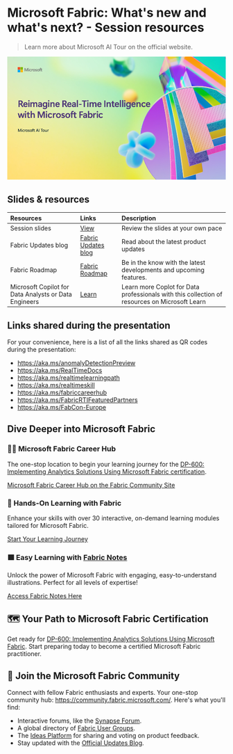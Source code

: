 # Microsoft Fabric: What's new and what's next? - Session resources

> Learn more about Microsoft AI Tour on the official website.

![Session cover image with a bright "AI" text in 3D over a blue and purple abstract background.](img/session-cover.png)

## Slides & resources

| Resources          | Links                             | Description        |
|:-------------------|:----------------------------------|:-------------------|
| Session slides     | [View    ](https://www.bing.com/) | Review the slides at your own pace |
| Fabric Updates blog     | [Fabric Updates blog](https://blog.fabric.microsoft.com/) | Read about the latest product updates |
| Fabric Roadmap    | [Fabric Roadmap](https://aka.ms/FabricRoadmap) | Be in the know with the latest developments and upcoming features. |
| Microsoft Copilot for Data Analysts or Data Engineers  | [Learn](https://aka.ms/aitour-data-clh) | Learn more Coplot for Data professionals with this collection of resources on Microsoft Learn |

## Links shared during the presentation

For your convenience, here is a list of all the links shared as QR codes during the presentation: 

- https://aka.ms/anomalyDetectionPreview
- https://aka.ms/RealTimeDocs
- https://aka.ms/realtimelearningpath 
- https://aka.ms/realtimeskill 
- https://aka.ms/fabriccareerhub 
- https://aka.ms/FabricRTIFeaturedPartners
- https://aka.ms/FabCon-Europe

## Dive Deeper into Microsoft Fabric

### 👩‍💻 Microsoft Fabric Career Hub

The one-stop location to begin your learning journey for the [DP-600: Implementing Analytics Solutions Using Microsoft Fabric certification](https://learn.microsoft.com/en-us/credentials/certifications/exams/dp-600/).

[Microsoft Fabric Career Hub on the Fabric Community Site](https://aka.ms/FabricCareerHub?ocid=fabric24_careerhub_blog_cxa)

### 📖 Hands-On Learning with Fabric

Enhance your skills with over 30 interactive, on-demand learning modules tailored for Microsoft Fabric.

[Start Your Learning Journey](https://learn.microsoft.com/training/browse/?products=fabric)

### 🟩 Easy Learning with [Fabric Notes](https://aka.ms/fabricnotes)

Unlock the power of Microsoft Fabric with engaging, easy-to-understand illustrations. Perfect for all levels of expertise!

[Access Fabric Notes Here](https://aka.ms/fabricnotes)

## 🗺️ Your Path to Microsoft Fabric Certification

Get ready for [DP-600: Implementing Analytics Solutions Using Microsoft Fabric](https://learn.microsoft.com/credentials/certifications/exams/dp-600/). Start preparing today to become a certified Microsoft Fabric practitioner.

## 💬 Join the Microsoft Fabric Community

Connect with fellow Fabric enthusiasts and experts. Your one-stop community hub: https://community.fabric.microsoft.com/. Here's what you'll find:

- Interactive forums, like the [Synapse Forum](https://community.fabric.microsoft.com/t5/Synapse-forums/ct-p/AC-Community).
- A global directory of [Fabric User Groups](https://community.fabric.microsoft.com/t5/Fabric-User-Groups/ct-p/fbc_usergroups).
- The [Ideas Platform](https://ideas.fabric.microsoft.com/) for sharing and voting on product feedback.
- Stay updated with the [Official Updates Blog](https://blog.fabric.microsoft.com/blog/).
